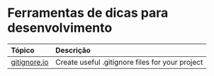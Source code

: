 # Ferramentas de dicas para desenvolvimento


| Tópico                             | Descrição                                                   |
|:-----------------------------------|:------------------------------------------------------------|
| [gitignore.io](https://www.gitignore.io/) | Create useful .gitignore files for your project |


